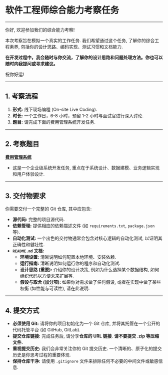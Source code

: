 # 软件工程师综合能力考察任务

---

你好, 欢迎参加我们的综合能力考察!

本次考察旨在模拟一个真实的工作任务. 我们希望通过这个任务, 了解你的综合工程素养, 包括你的设计思路、编码实现、测试习惯和文档能力.

**在开发过程中，我会随时与你交流，了解你的设计思路和问题处理方法。你也可以随时向我提问或寻求建议。**

祝你好运!

---

## 1. 考察流程

1.  **形式:** 线下现场编程 (On-site Live Coding).
2.  **时长:** 一个工作日，6-8 小时，预留 1-2 小时与面试官进行深入讨论.
3.  **题目:** 请完成下面的费用管理系统开发任务.

---

## 2. 考察题目

**[费用管理系统](./task_expense_management_system.md)**
- 这是一个企业级系统开发任务, 重点在于系统设计、数据建模、业务逻辑实现和用户体验设计.

---

## 3. 交付物要求

你需要交付一个完整的 Git 仓库, 其中应包含:

- **源代码:** 完整的项目源代码.
- **依赖管理:** 提供相应的依赖描述文件 (如 `requirements.txt`, `package.json` 等).
- **自动化测试:** 一个出色的交付物通常会包含对核心逻辑的自动化测试, 以证明其正确性和健壮性.
- **`README.md` 文档:**
    - **环境设置:** 清晰说明如何配置本地环境、安装依赖.
    - **运行指南:** 清晰说明如何运行你的程序和自动化测试.
    - **设计思路 (重要):** 介绍你的设计决策, 例如为什么选择某个数据结构, 如何组织代码以方便未来扩展等.
    - **假设与取舍 (加分项):** 如果你对需求做了任何假设, 或者在实现中做了某些权衡 (如性能与可读性), 请在此说明.

---

## 4. 提交方式

- **必须使用 Git:** 请将你的项目初始化为一个 Git 仓库, 并将其托管在一个公开的代码托管平台 (如 GitHub, GitLab).
- **提交仓库链接:** 完成任务后, 请分享**仓库的 URL 链接**. **请不要提交 .zip 等压缩文件.**
- **重视提交历史:** 我们会非常关注你的 Git 提交历史. 一个清晰的、原子化的提交历史是你思考过程的重要体现.
- **保持仓库干净:** 请使用 `.gitignore` 文件来排除任何不必要的中间文件或敏感信息. 